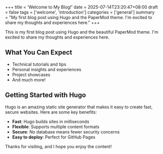 +++
title = 'Welcome to My Blog!'
date = 2025-07-14T23:20:47+08:00
draft = false
tags = ['welcome', 'introduction']
categories = ['general']
summary = "My first blog post using Hugo and the PaperMod theme. I'm excited to share my thoughts and experiences here."
+++

This is my first blog post using Hugo and the beautiful PaperMod theme. I'm excited to share my thoughts and experiences here.

## What You Can Expect

- Technical tutorials and tips
- Personal insights and experiences  
- Project showcases
- And much more!

## Getting Started with Hugo

Hugo is an amazing static site generator that makes it easy to create fast, secure websites. Here are some key benefits:

- **Fast**: Hugo builds sites in milliseconds
- **Flexible**: Supports multiple content formats
- **Secure**: No database means fewer security concerns
- **Easy to deploy**: Perfect for GitHub Pages

Thanks for visiting, and I hope you enjoy the content!
